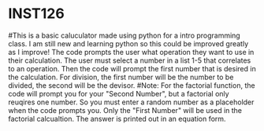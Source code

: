 # INST126
#This is a basic caluculator made using python for a intro programming class. I am still new and learning python so this could be improved greatly as I improve!
The code prompts the user what operation they want to use in their calculation. The user must select a number in a list 1-5 that correlates to an operation.
Then the code will prompt the first number that is desired in the calculation. For division, the first number will be the number to be divided, the second will be the devisor.
#Note: For the factorial function, the code will prompt you for your "Second Number", but a factorial only reuqires one number. So you must enter a random number as a placeholder when the code prompts you. Only the "First Number" will be used in the factorial calcualtion.
The answer is printed out in an equation form.
